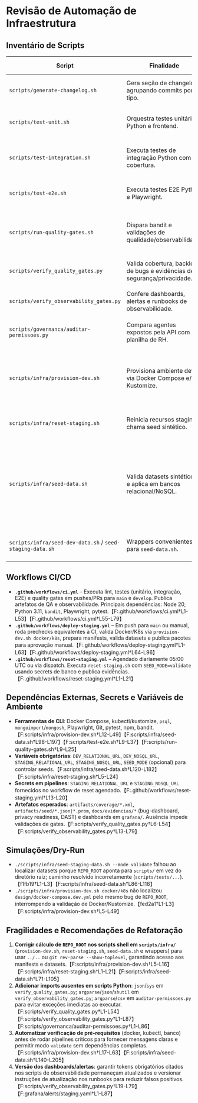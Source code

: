 # Revisão de Automação de Infraestrutura

## Inventário de Scripts
| Script | Finalidade | Dependências/Notas | Uso em Pipelines |
| --- | --- | --- | --- |
| `scripts/generate-changelog.sh` | Gera seção de changelog agrupando commits por tipo. | Requer Git CLI e escreve em `CHANGELOG.md`. | Execução manual antes de releases. |
| `scripts/test-unit.sh` | Orquestra testes unitários Python e frontend. | `pytest`, `npm`, diretório `tests/`, gera cobertura e JUnit em `artifacts/`. | Etapa "Run Unit Tests" do workflow `ci.yml`. |
| `scripts/test-integration.sh` | Executa testes de integração Python com cobertura. | `pytest`, arquivos em `tests/integration/`. | Etapa "Run Integration Tests" do workflow `ci.yml`. |
| `scripts/test-e2e.sh` | Executa testes E2E Python e Playwright. | `pytest`, `npm`, Playwright navegadores. | Etapa "Run E2E Tests" do workflow `ci.yml`. |
| `scripts/run-quality-gates.sh` | Dispara bandit e validações de qualidade/observabilidade. | `bandit`, Python 3 com dependências `pyyaml`; falha sem `bandit`. | Etapa "Execute Quality Gates" do workflow `ci.yml`. |
| `scripts/verify_quality_gates.py` | Valida cobertura, backlog de bugs e evidências de segurança/privacidade. | Exige artefatos em `artifacts/` e `docs/evidencias/`; hoje falta importar `json` e `sys`. | Invocado por `run-quality-gates.sh`. |
| `scripts/verify_observability_gates.py` | Confere dashboards, alertas e runbooks de observabilidade. | Requer YAMLs em `grafana/` e `docs/runbooks`; falta importar `argparse`, `json` e `shutil`. | Invocado por `run-quality-gates.sh`. |
| `scripts/governanca/auditar-permissoes.py` | Compara agentes expostos pela API com planilha de RH. | Necessita `requests`, `csv`, `argparse`; imports `argparse`/`csv` ausentes atualmente. | Uso manual por Governança. |
| `scripts/infra/provision-dev.sh` | Provisiona ambiente dev via Docker Compose e/ou Kustomize. | Docker CLI, kubectl/kustomize, manifests em `design/`; cálculo de `REPO_ROOT` está incorreto (usa `../` em vez de `../../`). | Etapas "Validar composição Docker e manifests K8s" em `deploy-staging.yml`. |
| `scripts/infra/reset-staging.sh` | Reinicia recursos staging e chama seed sintético. | kubectl, `seed-staging-data.sh`; também impactado pelo `REPO_ROOT` incorreto. | Workflow agendado `reset-staging.yml`. |
| `scripts/infra/seed-data.sh` | Valida datasets sintéticos e aplica em bancos relacional/NoSQL. | Python 3, `psql`, `mongoimport`/`mongosh`, variáveis `*_RELATIONAL_URL`/`*_NOSQL_URL`; falha localizar datasets por causa de `REPO_ROOT`. | Chamado por wrappers `seed-dev-data.sh`, `seed-staging-data.sh`, pipelines `deploy-staging.yml` e `reset-staging.yml`. |
| `scripts/infra/seed-dev-data.sh` / `seed-staging-data.sh` | Wrappers convenientes para `seed-data.sh`. | Herda dependências; sofrem com `REPO_ROOT` incorreto. | Usados em pipelines e operações manuais. |

## Workflows CI/CD
- **`.github/workflows/ci.yml`** – Executa lint, testes (unitário, integração, E2E) e quality gates em pushes/PRs para `main` e `develop`. Publica artefatos de QA e observabilidade. Principais dependências: Node 20, Python 3.11, `bandit`, Playwright, pytest.【F:.github/workflows/ci.yml†L1-L53】【F:.github/workflows/ci.yml†L55-L79】
- **`.github/workflows/deploy-staging.yml`** – Em push para `main` ou manual, roda prechecks equivalentes à CI, valida Docker/K8s via `provision-dev.sh docker/k8s`, prepara manifests, valida datasets e publica pacotes para aprovação manual.【F:.github/workflows/deploy-staging.yml†L1-L63】【F:.github/workflows/deploy-staging.yml†L64-L96】
- **`.github/workflows/reset-staging.yml`** – Agendado diariamente 05:00 UTC ou via dispatch. Executa `reset-staging.sh` com `SEED_MODE=validate` usando secrets de banco e publica evidências.【F:.github/workflows/reset-staging.yml†L1-L21】

## Dependências Externas, Secrets e Variáveis de Ambiente
- **Ferramentas de CLI**: Docker Compose, kubectl/kustomize, `psql`, `mongoimport`/`mongosh`, Playwright, Git, pytest, npm, bandit.【F:scripts/infra/provision-dev.sh†L12-L49】【F:scripts/infra/seed-data.sh†L98-L197】【F:scripts/test-e2e.sh†L9-L37】【F:scripts/run-quality-gates.sh†L9-L25】
- **Variáveis obrigatórias**: `DEV_RELATIONAL_URL`, `DEV_NOSQL_URL`, `STAGING_RELATIONAL_URL`, `STAGING_NOSQL_URL`, `SEED_MODE` (opcional) para controlar seeds.【F:scripts/infra/seed-data.sh†L120-L182】【F:scripts/infra/reset-staging.sh†L5-L24】
- **Secrets em pipelines**: `STAGING_RELATIONAL_URL` e `STAGING_NOSQL_URL` fornecidos no workflow de reset agendado.【F:.github/workflows/reset-staging.yml†L13-L20】
- **Artefatos esperados**: `artifacts/coverage/*.xml`, `artifacts/seed/*.json|*.prom`, `docs/evidencias/*` (bug-dashboard, privacy readiness, DAST) e dashboards em `grafana/`. Ausência impede validações de gates.【F:scripts/verify_quality_gates.py†L6-L54】【F:scripts/verify_observability_gates.py†L13-L79】

## Simulações/Dry-Run
- `./scripts/infra/seed-staging-data.sh --mode validate` falhou ao localizar datasets porque `REPO_ROOT` aponta para `scripts/` em vez do diretório raiz; caminho resolvido incorretamente (`scripts/tests/...`).【f1fb19†L1-L3】【F:scripts/infra/seed-data.sh†L86-L118】
- `./scripts/infra/provision-dev.sh docker/k8s` não localizou `design/docker-compose.dev.yml` pelo mesmo bug de `REPO_ROOT`, interrompendo a validação de Docker/Kustomize.【fed2a1†L1-L3】【F:scripts/infra/provision-dev.sh†L5-L49】

## Fragilidades e Recomendações de Refatoração
1. **Corrigir cálculo de `REPO_ROOT` nos scripts shell em `scripts/infra/`** (`provision-dev.sh`, `reset-staging.sh`, `seed-data.sh` e wrappers) para usar `../..` ou `git rev-parse --show-toplevel`, garantindo acesso aos manifests e datasets.【F:scripts/infra/provision-dev.sh†L5-L16】【F:scripts/infra/reset-staging.sh†L1-L21】【F:scripts/infra/seed-data.sh†L71-L105】
2. **Adicionar imports ausentes em scripts Python**: `json`/`sys` em `verify_quality_gates.py`; `argparse`/`json`/`shutil` em `verify_observability_gates.py`; `argparse`/`csv` em `auditar-permissoes.py` para evitar exceções imediatas ao executar.【F:scripts/verify_quality_gates.py†L1-L54】【F:scripts/verify_observability_gates.py†L1-L87】【F:scripts/governanca/auditar-permissoes.py†L1-L86】
3. **Automatizar verificação de pré-requisitos** (docker, kubectl, banco) antes de rodar pipelines críticos para fornecer mensagens claras e permitir modo `validate` sem dependências completas.【F:scripts/infra/provision-dev.sh†L17-L63】【F:scripts/infra/seed-data.sh†L140-L205】
4. **Versão dos dashboards/alertas**: garantir tokens obrigatórios citados nos scripts de observabilidade permaneçam atualizados e versionar instruções de atualização nos runbooks para reduzir falsos positivos.【F:scripts/verify_observability_gates.py†L19-L79】【F:grafana/alerts/staging.yaml†L1-L87】
